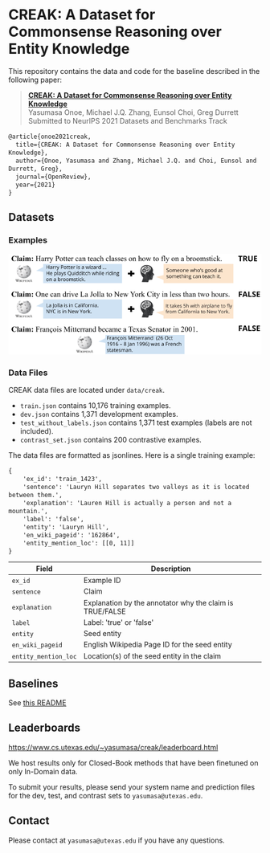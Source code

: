 # CREAK: A Dataset for Commonsense Reasoning over Entity Knowledge

This repository contains the data and code for the baseline described in the following paper:

> [**CREAK: A Dataset for Commonsense Reasoning over Entity Knowledge**](https://openreview.net/pdf?id=mbW_GT3ZN-)<br/>
> Yasumasa Onoe, Michael J.Q. Zhang, Eunsol Choi, Greg Durrett<br/>
> Submitted to NeurIPS 2021 Datasets and Benchmarks Track
```
@article{onoe2021creak,
  title={CREAK: A Dataset for Commonsense Reasoning over Entity Knowledge},
  author={Onoe, Yasumasa and Zhang, Michael J.Q. and Choi, Eunsol and Durrett, Greg},
  journal={OpenReview},
  year={2021}
}
```

## Datasets

### Examples

![Exampls](./img/fig1.png)

### Data Files
CREAK data files are located under `data/creak`.

- `train.json` contains 10,176 training examples.
- `dev.json` contains 1,371 development examples.
- `test_without_labels.json` contains 1,371 test examples (labels are not included).
- `contrast_set.json` contains 200 contrastive examples.

The data files are formatted as jsonlines. Here is a single training example:
```
{
    'ex_id': 'train_1423',
    'sentence': 'Lauryn Hill separates two valleys as it is located between them.',
    'explanation': 'Lauren Hill is actually a person and not a mountain.',
    'label': 'false',
    'entity': 'Lauryn Hill',
    'en_wiki_pageid': '162864',
    'entity_mention_loc': [[0, 11]]
}
```

| Field                     | Description                                                                              |
|---------------------------|------------------------------------------------------------------------------------------|
| `ex_id`                   | Example ID                                                                               |
| `sentence`                | Claim                                                                                    |
| `explanation`             | Explanation by the annotator why the claim is TRUE/FALSE                                 |
| `label`                   | Label: 'true' or 'false'                                                                 |
| `entity`                  | Seed entity                                                                              |
| `en_wiki_pageid`          | English Wikipedia Page ID for the seed entity                                            |
| `entity_mention_loc`      | Location(s) of the seed entity in the claim                                              |


## Baselines

See [this README](baselines/README.md) 

## Leaderboards

https://www.cs.utexas.edu/~yasumasa/creak/leaderboard.html

We host results only for Closed-Book methods that have been finetuned on only In-Domain data.

To submit your results, please send your system name and prediction files for the dev, test, and contrast sets to `yasumasa@utexas.edu`.


## Contact 

Please contact at `yasumasa@utexas.edu` if you have any questions.